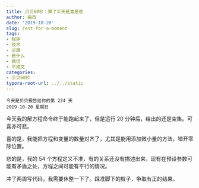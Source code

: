 ```yaml
---
title: 贝贝60秒：算了半天是喜是悲
author: 曲政
date: '2019-10-20'
slug: rest-for-a-moment
tags:
- 程序
- 技术
- 进展
- 是什么
- 微信
- 不成文
categories:
- 贝贝60秒
typora-root-url: ../../static
---
```


```
今天是贝贝报告给你的第 234 天
2019-10-20 星期日
```

今天我的解方程命令终于能跑起来了，但是运行 20 分钟后，给出的还是空集。可喜亦可悲。

喜的是，我能把方程和变量的数量对齐了，尤其是能用添加微小量的方法，错开零除位置。

悲的是，我的 54 个方程定义不准，有的关系还没有描述出来，现有在预设参数可能有矛盾之处，方程之间可能有平行的情况。

冲了两周写代码，我需要休整一下了。踩准脚下的桩子，争取有正的结果。
